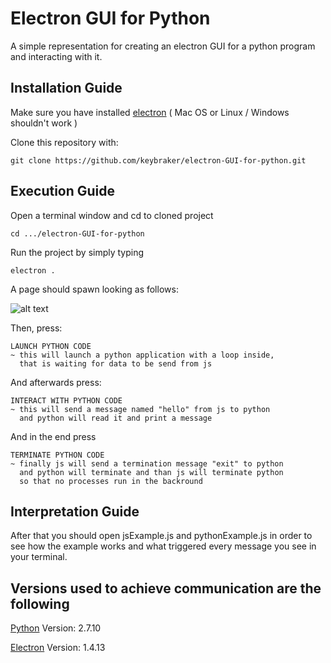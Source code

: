 # Electron GUI for Python

A simple representation for  creating an electron GUI for a python program and interacting with it.

## Installation Guide

Make sure you have installed [electron](https://electron.atom.io) ( Mac OS or Linux / Windows shouldn't work )

Clone this repository with:
```
git clone https://github.com/keybraker/electron-GUI-for-python.git
```

## Execution Guide

Open a terminal window and cd to cloned project
```
cd .../electron-GUI-for-python
```
Run the project by simply typing
```
electron .
```
A page should spawn looking as follows:

![alt text](https://raw.githubusercontent.com/keybraker/electron-GUI-for-python/master/jsPython.png)

Then, press: 
```
LAUNCH PYTHON CODE
~ this will launch a python application with a loop inside,
  that is waiting for data to be send from js
```

And afterwards press: 
```
INTERACT WITH PYTHON CODE
~ this will send a message named "hello" from js to python
  and python will read it and print a message
```
And in the end press 
```
TERMINATE PYTHON CODE
~ finally js will send a termination message "exit" to python
  and python will terminate and than js will terminate python
  so that no processes run in the backround
```

## Interpretation Guide

After that you should open jsExample.js and pythonExample.js in order to see how the example works and what triggered every message you see in your terminal.

## Versions used to achieve communication are the following


[Python](https://www.python.org/downloads/) Version: 2.7.10

[Electron](https://electron.atom.io) Version: 1.4.13
